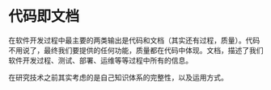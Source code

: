 # 代码即文档

在软件开发过程中最主要的两类输出是代码和文档（其实还有过程，质量）。代码不用说了，最终我们要提供的任何功能，质量都在代码中体现。文档，描述了我们软件开发过程、测试、部署、运维等等过程中所有的信息。

在研究技术之前其实考虑的是自己知识体系的完整性，以及运用方式。